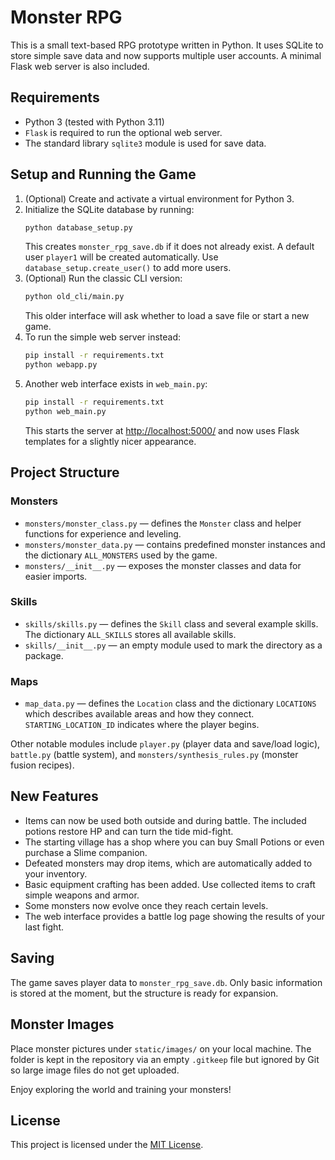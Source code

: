 # Monster RPG

This is a small text-based RPG prototype written in Python. It uses SQLite to store simple save data and now supports multiple user accounts. A minimal Flask web server is also included.

## Requirements
- Python 3 (tested with Python 3.11)
- `Flask` is required to run the optional web server.
- The standard library `sqlite3` module is used for save data.

## Setup and Running the Game
1. (Optional) Create and activate a virtual environment for Python 3.
2. Initialize the SQLite database by running:
   ```bash
   python database_setup.py
   ```
   This creates `monster_rpg_save.db` if it does not already exist.
   A default user `player1` will be created automatically. Use `database_setup.create_user()` to add more users.
3. (Optional) Run the classic CLI version:
   ```bash
   python old_cli/main.py
   ```
   This older interface will ask whether to load a save file or start a new game.
4. To run the simple web server instead:
   ```bash
   pip install -r requirements.txt
   python webapp.py
   ```
5. Another web interface exists in `web_main.py`:
   ```bash
   pip install -r requirements.txt
   python web_main.py
   ```
   This starts the server at <http://localhost:5000/> and now uses
   Flask templates for a slightly nicer appearance.

## Project Structure

### Monsters
- `monsters/monster_class.py` &mdash; defines the `Monster` class and helper functions for experience and leveling.
- `monsters/monster_data.py` &mdash; contains predefined monster instances and the dictionary `ALL_MONSTERS` used by the game.
- `monsters/__init__.py` &mdash; exposes the monster classes and data for easier imports.

### Skills
- `skills/skills.py` &mdash; defines the `Skill` class and several example skills. The dictionary `ALL_SKILLS` stores all available skills.
- `skills/__init__.py` &mdash; an empty module used to mark the directory as a package.

### Maps
- `map_data.py` &mdash; defines the `Location` class and the dictionary `LOCATIONS` which describes available areas and how they connect. `STARTING_LOCATION_ID` indicates where the player begins.

Other notable modules include `player.py` (player data and save/load logic), `battle.py` (battle system), and `monsters/synthesis_rules.py` (monster fusion recipes).

## New Features
- Items can now be used both outside and during battle. The included potions restore HP and can turn the tide mid-fight.
- The starting village has a shop where you can buy Small Potions or even purchase a Slime companion.
- Defeated monsters may drop items, which are automatically added to your inventory.
- Basic equipment crafting has been added. Use collected items to craft simple weapons and armor.
- Some monsters now evolve once they reach certain levels.
- The web interface provides a battle log page showing the results of your last fight.

## Saving
The game saves player data to `monster_rpg_save.db`. Only basic information is stored at the moment, but the structure is ready for expansion.

## Monster Images
Place monster pictures under `static/images/` on your local machine. The folder is kept in the repository via an empty `.gitkeep` file but ignored by Git so large image files do not get uploaded.

Enjoy exploring the world and training your monsters!

## License
This project is licensed under the [MIT License](../LICENSE).
